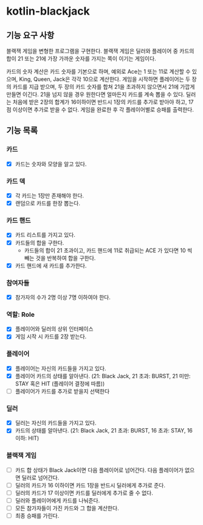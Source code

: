 # kotlin-blackjack

## 기능 요구 사항

블랙잭 게임을 변형한 프로그램을 구현한다. 블랙잭 게임은 딜러와 플레이어 중 카드의 합이 21 또는 21에 가장 가까운 숫자를 가지는 쪽이 이기는 게임이다.

카드의 숫자 계산은 카드 숫자를 기본으로 하며, 예외로 Ace는 1 또는 11로 계산할 수 있으며, King, Queen, Jack은 각각 10으로 계산한다.
게임을 시작하면 플레이어는 두 장의 카드를 지급 받으며, 두 장의 카드 숫자를 합쳐 21을 초과하지 않으면서 21에 가깝게 만들면 이긴다. 21을 넘지 않을 경우 원한다면 얼마든지 카드를 계속 뽑을 수 있다.
딜러는 처음에 받은 2장의 합계가 16이하이면 반드시 1장의 카드를 추가로 받아야 하고, 17점 이상이면 추가로 받을 수 없다.
게임을 완료한 후 각 플레이어별로 승패를 출력한다.

## 기능 목록

### 카드

- [X] 카드는 숫자와 모양을 알고 있다.

### 카드 덱

- [X] 각 카드는 1장만 존재해야 한다.
- [X] 랜덤으로 카드를 한장 뽑는다.

### 카드 핸드

- [X] 카드 리스트를 가지고 있다.
- [X] 카드들의 합을 구한다. 
  - 카드들의 합이 21 초과이고, 카드 핸드에 11로 취급되는 ACE 가 있다면 10 씩 빼는 것을 반복하여 합을 구한다.
- [X] 카드 핸드에 새 카드를 추가한다.

### 참여자들
- [X] 참가자의 수가 2명 이상 7명 이하여야 한다.

### 역할: Role
- [X] 플레이어와 딜러의 상위 인터페이스
- [X] 게임 시작 시 카드를 2장 받는다.

### 플레이어

- [X] 플레이어는 자신의 카드들을 가지고 있다.
- [X] 플레이어 카드의 상태를 알아낸다. (21: Black Jack, 21 초과: BURST, 21 미만: STAY 혹은 HIT (플레이어 결정에 따름))
- [ ] 플레이어가 카드를 추가로 받을지 선택한다

### 딜러

- [X] 딜러는 자신의 카드들을 가지고 있다.
- [X] 카드의 상태를 알아낸다. (21: Black Jack, 21 초과: BURST, 16 초과: STAY, 16 이하: HIT)

### 블랙잭 게임

- [ ] 카드 합 상태가 Black Jack이면 다음 플레이어로 넘어간다. 다음 플레이어가 없으면 딜러로 넘어간다.
- [ ] 딜러의 카드가 16 이하이면 카드 1장을 반드시 딜러에게 추가로 준다.
- [ ] 딜러의 카드가 17 이상이면 카드를 딜러에게 추가로 줄 수 없다.
- [ ] 딜러와 플레이어에게 카드를 나눠준다.
- [ ] 모든 참가자들이 가진 카드와 그 합을 계산한다.
- [ ] 최종 승패를 가린다.
